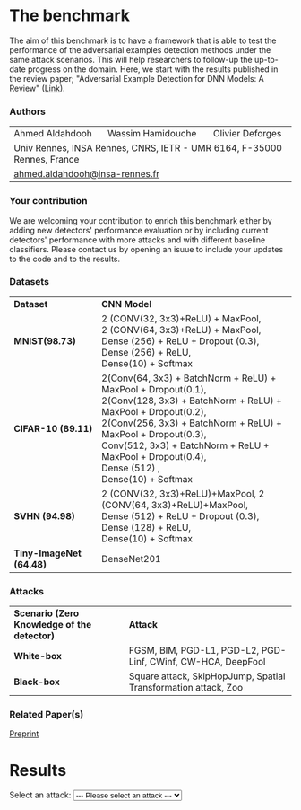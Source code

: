 <script src="https://code.jquery.com/jquery-3.5.1.js"></script>
<link rel="stylesheet" type="text/css" href="https://cdn.datatables.net/1.10.24/css/jquery.dataTables.min.css"/>
<script type="text/javascript" src="https://cdn.datatables.net/1.10.24/js/jquery.dataTables.min.js"></script>


# The benchmark
The aim of this benchmark is to have a framework that is able to test the performance of the adversarial examples detection methods under the same attack scenarios. This will help researchers to follow-up the up-to-date progress on the domain. Here, we start with the results published in the review paper; "Adversarial Example Detection for DNN Models: A Review" ([Link](X)). 


### Authors
<p align="center">
  <table>
      <tr>
        <td>Ahmed Aldahdooh</td>
        <td>Wassim Hamidouche</td>
        <td>Olivier Deforges</td>
      </tr>
      <tr>
        <td colspan="3">Univ Rennes, INSA Rennes, CNRS, IETR - UMR 6164, F-35000 Rennes, France</td>
      </tr>
      <tr>
        <td colspan="3"><a href = "mailto:ahmed.aldahdooh@insa-rennes.fr">ahmed.aldahdooh@insa-rennes.fr</a></td>
      </tr>
  </table>
</p>


### Your contribution
We are welcoming your contribution to enrich this benchmark either by adding new detectors' performance evaluation or by including current detectors' performance with more attacks and with different baseline classifiers. Please contact us by opening an isuue to include your updates to the code and to the results.

### Datasets
<table border="0">
  <tbody>
    <tr>
      <td><strong>Dataset</strong></td>
      <td><strong>CNN Model</strong></td>
    </tr>
    <tr>
      <td><strong>MNIST(98.73)</strong></td>
      <td>2 (CONV(32, 3x3)+ReLU) + MaxPool,<br>
          2 (CONV(64, 3x3)+ReLU) + MaxPool,<br>
          Dense (256) + ReLU + Dropout (0.3), Dense (256) + ReLU,<br>
          Dense(10) + Softmax
      </td>
    </tr>
    <tr>
      <td><strong>CIFAR-10 (89.11)</strong></td>
       <td>2(Conv(64, 3x3) + BatchNorm + ReLU) + MaxPool + Dropout(0.1),<br>
         2(Conv(128, 3x3) + BatchNorm + ReLU) + MaxPool + Dropout(0.2),<br>
         2(Conv(256, 3x3) + BatchNorm + ReLU) + MaxPool + Dropout(0.3),<br>
         Conv(512, 3x3) + BatchNorm + ReLU + MaxPool + Dropout(0.4),<br>
         Dense (512) ,<br>
         Dense(10) + Softmax
      </td>
    </tr>
    <tr>
      <td><strong>SVHN (94.98)</strong></td>
      <td>2 (CONV(32, 3x3)+ReLU)+MaxPool, 2 (CONV(64, 3x3)+ReLU)+MaxPool,<br>
        Dense (512) + ReLU + Dropout (0.3), Dense (128) + ReLU,<br>
        Dense(10) + Softmax
      </td>
    </tr>
    <tr>
      <td><strong>Tiny-ImageNet (64.48)</strong></td>
      <td>DenseNet201</td>
    </tr>
  </tbody>
</table>


### Attacks
<table border="0">
  <tbody>
    <tr>
      <td><strong>Scenario (Zero Knowledge of the detector)</strong></td>
      <td><strong>Attack</strong></td>
    </tr>
    <tr>
      <td><strong>White-box</strong></td>
      <td>FGSM, BIM, PGD-L1, PGD-L2, PGD-Linf, CWinf, CW-HCA, DeepFool</td>
    </tr>
    <tr>
      <td><strong>Black-box</strong></td>
      <td>Square attack, SkipHopJump, Spatial Transformation attack, Zoo</td>
    </tr>
  </tbody>
</table>

### Related Paper(s)
[Preprint](X)


# Results

<label for="attacks-select">Select an attack:</label>
<select name="attacks" id="attacks-select">
    <option value="item0">--- Please select an attack ---</option>
    <option value="fgsm1">FGSM(8)</option>
    <option value="fgsm2">FGSM(16)</option>
    <option value="fgsm3">FGSM(32)</option>
    <option value="fgsm4">FGSM(64)</option>
    <option value="fgsm5">FGSM(80)</option>
    <option value="bim1">BIM(8)</option>
    <option value="bim2">BIM(16)</option>
    <option value="bim3">BIM(32)</option>
    <option value="bim4">BIM(64)</option>
    <option value="bim5">BIM(80)</option>
    <option value="pgd11">PGD-L1(5)</option>
    <option value="pgd12">PGD-L1(10)</option>
    <option value="pgd13">PGD-L1(15)</option>
    <option value="pgd14">PGD-L1(20)</option>
    <option value="pgd15">PGD-L1(25)</option>
    <option value="pgd21">PGD-L2(0.25)</option>
    <option value="pgd22">PGD-L2(0.3125)</option>
    <option value="pgd23">PGD-L2(0.5)</option>
    <option value="pgd24">PGD-L2(1.0)</option>
    <option value="pgd25">PGD-L2(1.5)</option>
    <option value="pgd26">PGD-L2(2.0)</option>
    <option value="pgdi1">PGD-Linf(8)</option>
    <option value="pgdi2">PGD-Linf(16)</option>
    <option value="pgdi3">PGD-Linf(32)</option>
    <option value="pgdi4">PGD-Linf(64)</option>
    <option value="cwi">CW-Linf</option>
    <option value="hca1">CW-HCA(8)</option>
    <option value="hca2">CW-HCA(16)</option>
    <option value="hca3">CW-HCA(80)</option>
    <option value="hca4">CW-HCA(128)</option>
    <option value="df">DeepFool</option>
    <option value="sa">SquareAttack</option>
    <option value="hop">HopSkipJumpAttack</option>
    <option value="sta">SpatialTransformationAttack</option>
</select>

<div id="tables">
</div>  

<script>
  $(document).ready(function() {
    $("#attacks-select").change(function() {
      var val = $(this).val();
      if (val == "fgsm1") {
        $("#tables").html("<p><strong>MNIST</strong></p> <table id='' class='display compact' style='width:100%'> <thead> <tr> <th rowspan='2'>Detector</th> <th colspan='2'>Model 1</th> </tr> <tr> <th>DR</th> <th>FPR</th> </tr> </thead> <tbody> <tr> <td>KD+BU</td> <td>85.54</td> <td>3.46</td> </tr> <tr> <td>LID</td> <td>81.66</td> <td>1.41</td> </tr> <tr> <td>NSS</td> <td>100</td> <td>0</td> </tr> <tr> <td>FS</td> <td>97.8</td> <td>5.27</td> </tr> <tr> <td>MagNet</td> <td>100</td> <td>0.2</td> </tr> <tr> <td>DNR</td> <td>59.28</td> <td>10.01</td> </tr> <tr> <td>SFAD</td> <td>97.76</td> <td>10.79</td> </tr> <tr> <td>NIC</td> <td>100</td> <td>10.12</td> </tr> </tbody> </table>");
      } 
      else if (val == "fgsm2") {
        $("#tables").html("");
      } 
      else if (val == "fgsm3") {
        $("#tables").html("");
      }
      else if (val == "fgsm4") {
        $("#tables").html("");
      }
      else if (val == "fgsm5") {
        $("#tables").html("");
      }
      else if (val == "bim1") {
        $("#tables").html("");
      }
      else if (val == "bim2") {
        $("#tables").html("");
      }
      else if (val == "bim3") {
        $("#tables").html("");
      }
      else if (val == "bim4") {
        $("#tables").html("");
      }
      else if (val == "bim5") {
        $("#tables").html("");
      }
      else if (val == "pgd11") {
        $("#tables").html("");
      }
      else if (val == "pgd12") {
        $("#tables").html("");
      }
      else if (val == "pgd13") {
        $("#tables").html("");
      }
      else if (val == "pgd14") {
        $("#tables").html("");
      }
      else if (val == "pgd15") {
        $("#tables").html("");
      }
      else if (val == "pgd21") {
        $("#tables").html("");
      }
      else if (val == "pgd22") {
        $("#tables").html("");
      }
      else if (val == "pgd23") {
        $("#tables").html("");
      }
      else if (val == "pgd24") {
        $("#tables").html("");
      }
      else if (val == "pgd25") {
        $("#tables").html("");
      }
      else if (val == "pgd26") {
        $("#tables").html("");
      }
      else if (val == "pgdi1") {
        $("#tables").html("");
      }
      else if (val == "pgdi2") {
        $("#tables").html("");
      }
      else if (val == "pgdi3") {
        $("#tables").html("");
      }
      else if (val == "pgdi4") {
        $("#tables").html("");
      }
      else if (val == "cwi") {
        $("#tables").html("");
      }
      else if (val == "hca1") {
        $("#tables").html("");
      }
      else if (val == "hca2") {
        $("#tables").html("");
      }
      else if (val == "hca3") {
        $("#tables").html("");
      }
      else if (val == "hca4") {
        $("#tables").html("");
      }
      else if (val == "df") {
        $("#tables").html("");
      }
      else if (val == "sq") {
        $("#tables").html("");
      }
      else if (val == "hop") {
        $("#tables").html("");
      }
      else if (val == "sta") {
        $("#tables").html("");
      }
      $(document).ready(function() {
        $('table.display').DataTable({
          "lengthMenu": [[5, 10, 25, 50, -1], [5, 10, 25, 50, "All"]]
          });
        });
    });
  });
</script>
